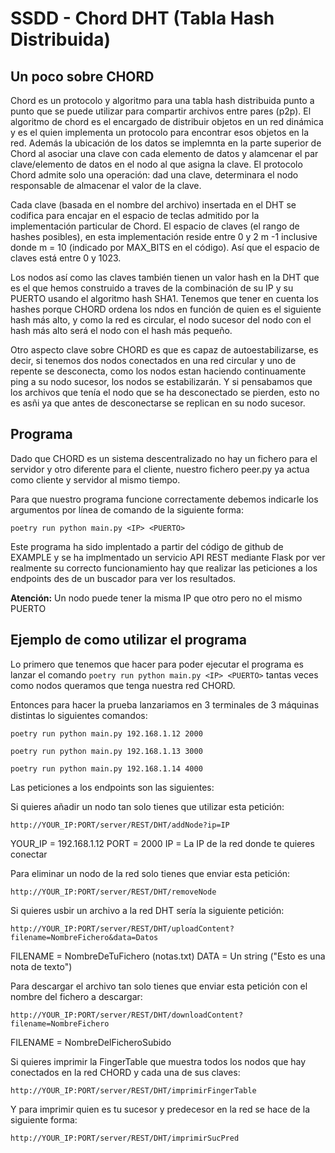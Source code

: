 # SSDD - Chord DHT (Tabla Hash Distribuida)

## Un poco sobre CHORD 
Chord es un protocolo y algoritmo para una tabla hash distribuida punto a punto que se puede utilizar para compartir archivos entre pares (p2p). El algoritmo de chord es el encargado de distribuir objetos en un red dinámica y es el quien implementa un protocolo para encontrar esos objetos en la red. Además la ubicación de los datos se implemnta en la parte superior de Chord al asociar una clave con cada elemento de datos y alamcenar el par clave/elemento de datos en el nodo al que asigna la clave.
El protocolo Chord admite solo una operación: dad una clave, determinara el nodo responsable de almacenar el valor de la clave.

Cada clave (basada en el nombre del archivo) insertada en el DHT se codifica para encajar en el espacio de teclas admitido por la implementación particular de Chord. El espacio de claves (el rango de hashes posibles), en esta implementación reside entre 0 y 2 m -1 inclusive donde m = 10 (indicado por MAX_BITS en el código). Así que el espacio de claves está entre 0 y 1023.

Los nodos así como las claves también tienen un valor hash en la DHT que es el que hemos construido a traves de la combinación de su IP y su PUERTO usando el algoritmo hash SHA1. Tenemos que tener en cuenta los hashes porque CHORD ordena los ndos en función de quien es el siguiente hash más alto, y como la red es circular, el nodo sucesor del nodo con el hash más alto será el nodo con el hash más pequeño.

Otro aspecto clave sobre CHORD es que es capaz de autoestabilizarse, es decir, si tenemos dos nodos conectados en una red circular y uno de repente se desconecta, como los nodos estan haciendo continuamente ping a su nodo sucesor, los nodos se estabilizarán. Y si pensabamos que los archivos que tenía el nodo que se ha desconectado se pierden, esto no es asñi ya que antes de desconectarse se replican en su nodo sucesor.

## Programa

Dado que CHORD es un sistema descentralizado no hay un fichero para el servidor y otro diferente para el cliente, nuestro fichero peer.py ya actua como cliente y servidor al mismo tiempo.

Para que nuestro programa funcione correctamente debemos indicarle los argumentos por línea de comando de la siguiente forma:

```
poetry run python main.py <IP> <PUERTO>
```

Este programa ha sido implentado a partir del código de github de EXAMPLE y se ha implmentado un servicio API REST mediante Flask por ver realmente su correcto funcionamiento hay que realizar las peticiones a los endpoints des de un buscador para ver los resultados.

**Atención:** Un nodo puede tener la misma IP que otro pero no el mismo PUERTO

## Ejemplo de como utilizar el programa

Lo primero que tenemos que hacer para poder ejecutar el programa es lanzar el comando `poetry run python main.py <IP> <PUERTO>` tantas veces como nodos queramos que tenga nuestra red CHORD.

Entonces para hacer la prueba lanzariamos en 3 terminales de 3 máquinas distintas lo siguientes comandos:

```
poetry run python main.py 192.168.1.12 2000
```


```
poetry run python main.py 192.168.1.13 3000
```


```
poetry run python main.py 192.168.1.14 4000
```

Las peticiones a los endpoints son las siguientes:

Si quieres añadir un nodo tan solo tienes que utilizar esta petición:
```
http://YOUR_IP:PORT/server/REST/DHT/addNode?ip=IP
```

YOUR_IP = 192.168.1.12 
PORT = 2000
IP = La IP de la red donde te quieres conectar

Para eliminar un nodo de la red solo tienes que enviar esta petición:
```
http://YOUR_IP:PORT/server/REST/DHT/removeNode
```

Si quieres usbir un archivo a la red DHT sería la siguiente petición:
```
http://YOUR_IP:PORT/server/REST/DHT/uploadContent?filename=NombreFichero&data=Datos
```

FILENAME = NombreDeTuFichero (notas.txt)
DATA = Un string ("Esto es una nota de texto")

Para descargar el archivo tan solo tienes que enviar esta petición con el nombre del fichero a descargar:
```
http://YOUR_IP:PORT/server/REST/DHT/downloadContent?filename=NombreFichero
```
FILENAME = NombreDelFicheroSubido

Si quieres imprimir la FingerTable que muestra todos los nodos que hay conectados en la red CHORD y cada una de sus claves:
```
http://YOUR_IP:PORT/server/REST/DHT/imprimirFingerTable
```

Y para imprimir quien es tu sucesor y predecesor en la red se hace de la siguiente forma:
```
http://YOUR_IP:PORT/server/REST/DHT/imprimirSucPred
```
